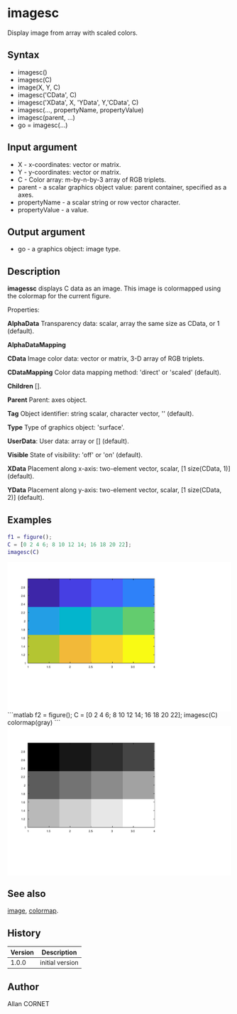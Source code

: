 # imagesc

Display image from array with scaled colors.

## Syntax

- imagesc()
- imagesc(C)
- image(X, Y, C)
- imagesc('CData', C)
- imagesc('XData', X, 'YData', Y,'CData', C)
- imagesc(..., propertyName, propertyValue)
- imagesc(parent, ...)
- go = imagesc(...)

## Input argument

- X - x-coordinates: vector or matrix.
- Y - y-coordinates: vector or matrix.
- C - Color array: m-by-n-by-3 array of RGB triplets.
- parent - a scalar graphics object value: parent container, specified as a axes.
- propertyName - a scalar string or row vector character.
- propertyValue - a value.

## Output argument

- go - a graphics object: image type.

## Description

  <p><b>imagessc</b> displays C data as an image. This image is colormapped using the colormap for the current figure.</p>
  <p>Properties:</p>
  <p/>
  <p><b>AlphaData</b> Transparency data: scalar, array the same size as CData, or 1 (default).</p>
  <p>
    <b>AlphaDataMapping</b>
  </p>
  <p><b>CData</b> Image color data: vector or matrix, 3-D array of RGB triplets.</p>
  <p><b>CDataMapping</b> Color data mapping method: 'direct' or 'scaled' (default).</p>
  <p><b>Children</b> [].</p>
  <p><b>Parent</b> Parent: axes object.</p>
  <p><b>Tag</b> Object identifier: string scalar, character vector, '' (default).</p>
  <p><b>Type</b> Type of graphics object: 'surface'.</p>
  <p><b>UserData</b>: User data: array or [] (default).</p>
  <p><b>Visible</b> State of visibility: 'off' or 'on' (default).</p>
  <p><b>XData</b> Placement along x-axis: two-element vector, scalar, [1 size(CData, 1)] (default).</p>
  <p><b>YData</b> Placement along y-axis: two-element vector, scalar, [1 size(CData, 2)] (default).</p>
  <p/>

## Examples

```matlab
f1 = figure();
C = [0 2 4 6; 8 10 12 14; 16 18 20 22];
imagesc(C)
```

<img src="imagesc_1_B3E4F684.svg" align="middle"/>
```matlab
f2 = figure();
C = [0 2 4 6; 8 10 12 14; 16 18 20 22];
imagesc(C)
colormap(gray)
```
<img src="imagesc_2_CCE092AE.svg" align="middle"/>

## See also

[image](image.md), [colormap](colormap.html).

## History

| Version | Description     |
| ------- | --------------- |
| 1.0.0   | initial version |

## Author

Allan CORNET
